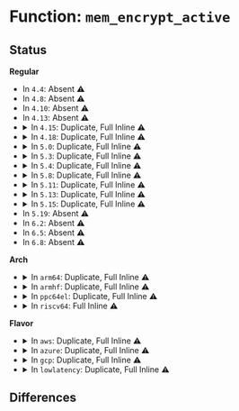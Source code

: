 # Function: <code>mem_encrypt_active</code>

## Status
<b>Regular</b>
<ul>
<li>
In <code>4.4</code>: Absent ⚠️
</li>
<li>
In <code>4.8</code>: Absent ⚠️
</li>
<li>
In <code>4.10</code>: Absent ⚠️
</li>
<li>
In <code>4.13</code>: Absent ⚠️
</li>
<li>
<details>
<summary>In <code>4.15</code>: Duplicate, Full Inline ⚠️</summary>

**Collision:** Static Duplication

**Inline:** Full

**Transformation:** False

**Instances:**

```
In arch/x86/mm/ioremap.c (0)
Location: include/linux/mem_encrypt.h:31
Inline: True
```
```
In arch/x86/mm/pageattr.c (ffffffff810774c2)
Location: include/linux/mem_encrypt.h:31
Inline: True
Inline callers:
  - arch/x86/mm/pageattr.c:__set_memory_enc_dec
```
```
In lib/swiotlb.c (0)
Location: include/linux/mem_encrypt.h:31
Inline: True
```
</details>
</li>
<li>
<details>
<summary>In <code>4.18</code>: Duplicate, Full Inline ⚠️</summary>

**Collision:** Static Duplication

**Inline:** Full

**Transformation:** False

**Instances:**

```
In arch/x86/mm/ioremap.c (ffffffff826ed84d)
Location: include/linux/mem_encrypt.h:31
Inline: True
Inline callers:
  - arch/x86/mm/ioremap.c:early_memremap_pgprot_adjust
```
```
In arch/x86/mm/pageattr.c (ffffffff81079f51)
Location: include/linux/mem_encrypt.h:31
Inline: True
Inline callers:
  - arch/x86/mm/pageattr.c:__set_memory_enc_dec
```
```
In kernel/dma/swiotlb.c (ffffffff8110db82)
Location: include/linux/mem_encrypt.h:31
Inline: True
Inline callers:
  - kernel/dma/swiotlb.c:swiotlb_tbl_map_single
```
</details>
</li>
<li>
<details>
<summary>In <code>5.0</code>: Duplicate, Full Inline ⚠️</summary>

**Collision:** Static Duplication

**Inline:** Full

**Transformation:** False

**Instances:**

```
In arch/x86/kernel/head64.c (ffffffff810003c2)
Location: include/linux/mem_encrypt.h:31
Inline: True
Inline callers:
  - arch/x86/kernel/head64.c:__startup_64
```
```
In arch/x86/mm/ioremap.c (ffffffff828a43df)
Location: include/linux/mem_encrypt.h:31
Inline: True
Inline callers:
  - arch/x86/mm/ioremap.c:early_memremap_pgprot_adjust
```
```
In arch/x86/mm/pageattr.c (ffffffff8108075d)
Location: include/linux/mem_encrypt.h:31
Inline: True
Inline callers:
  - arch/x86/mm/pageattr.c:__set_memory_enc_dec
```
```
In arch/x86/mm/mem_encrypt.c (ffffffff828a6d39)
Location: include/linux/mem_encrypt.h:31
Inline: True
Inline callers:
  - arch/x86/mm/mem_encrypt.c:mem_encrypt_free_decrypted_mem
```
```
In kernel/dma/swiotlb.c (ffffffff811196d2)
Location: include/linux/mem_encrypt.h:31
Inline: True
Inline callers:
  - kernel/dma/swiotlb.c:swiotlb_tbl_map_single
```
</details>
</li>
<li>
<details>
<summary>In <code>5.3</code>: Duplicate, Full Inline ⚠️</summary>

**Collision:** Static Duplication

**Inline:** Full

**Transformation:** False

**Instances:**

```
In arch/x86/kernel/head64.c (ffffffff810003d1)
Location: include/linux/mem_encrypt.h:28
Inline: True
Inline callers:
  - arch/x86/kernel/head64.c:__startup_64
```
```
In arch/x86/mm/ioremap.c (ffffffff828bc8a7)
Location: include/linux/mem_encrypt.h:28
Inline: True
Inline callers:
  - arch/x86/mm/ioremap.c:early_memremap_pgprot_adjust
```
```
In arch/x86/mm/pageattr.c (ffffffff8108424d)
Location: include/linux/mem_encrypt.h:28
Inline: True
Inline callers:
  - arch/x86/mm/pageattr.c:__set_memory_enc_dec
```
```
In arch/x86/mm/mem_encrypt.c (ffffffff828bf3eb)
Location: include/linux/mem_encrypt.h:28
Inline: True
Inline callers:
  - arch/x86/mm/mem_encrypt.c:mem_encrypt_free_decrypted_mem
```
```
In kernel/dma/swiotlb.c (ffffffff81124132)
Location: include/linux/mem_encrypt.h:28
Inline: True
Inline callers:
  - kernel/dma/swiotlb.c:swiotlb_tbl_map_single
```
```
In fs/proc/vmcore.c (ffffffff8136957d)
Location: include/linux/mem_encrypt.h:28
Inline: True
Inline callers:
  - fs/proc/vmcore.c:read_vmcore
  - fs/proc/vmcore.c:elfcorehdr_read_notes
```
</details>
</li>
<li>
<details>
<summary>In <code>5.4</code>: Duplicate, Full Inline ⚠️</summary>

**Collision:** Static Duplication

**Inline:** Full

**Transformation:** False

**Instances:**

```
In arch/x86/kernel/head64.c (ffffffff8100041d)
Location: arch/x86/include/asm/mem_encrypt.h:95
Inline: True
Inline callers:
  - arch/x86/kernel/head64.c:__startup_64
```
```
In arch/x86/mm/ioremap.c (ffffffff828c2d4e)
Location: arch/x86/include/asm/mem_encrypt.h:95
Inline: True
Inline callers:
  - arch/x86/mm/ioremap.c:early_memremap_pgprot_adjust
```
```
In arch/x86/mm/pageattr.c (ffffffff81084f8d)
Location: arch/x86/include/asm/mem_encrypt.h:95
Inline: True
Inline callers:
  - arch/x86/mm/pageattr.c:__set_memory_enc_dec
```
```
In arch/x86/mm/mem_encrypt.c (ffffffff828c5866)
Location: arch/x86/include/asm/mem_encrypt.h:95
Inline: True
Inline callers:
  - arch/x86/mm/mem_encrypt.c:mem_encrypt_free_decrypted_mem
```
```
In kernel/dma/swiotlb.c (ffffffff811300b7)
Location: arch/x86/include/asm/mem_encrypt.h:95
Inline: True
Inline callers:
  - kernel/dma/swiotlb.c:swiotlb_tbl_map_single
```
```
In fs/proc/vmcore.c (ffffffff813817cd)
Location: arch/x86/include/asm/mem_encrypt.h:95
Inline: True
Inline callers:
  - fs/proc/vmcore.c:read_vmcore
  - fs/proc/vmcore.c:elfcorehdr_read_notes
```
```
In drivers/iommu/iommu.c (0)
Location: arch/x86/include/asm/mem_encrypt.h:95
Inline: True
```
</details>
</li>
<li>
<details>
<summary>In <code>5.8</code>: Duplicate, Full Inline ⚠️</summary>

**Collision:** Static Duplication

**Inline:** Full

**Transformation:** False

**Instances:**

```
In arch/x86/kernel/head64.c (ffffffff810005ad)
Location: arch/x86/include/asm/mem_encrypt.h:95
Inline: True
Inline callers:
  - arch/x86/kernel/head64.c:__startup_64
```
```
In arch/x86/mm/ioremap.c (ffffffff81088e85)
Location: arch/x86/include/asm/mem_encrypt.h:95
Inline: True
Inline callers:
  - arch/x86/mm/ioremap.c:phys_mem_access_encrypted
  - arch/x86/mm/ioremap.c:early_memremap_pgprot_adjust
```
```
In arch/x86/mm/pat/set_memory.c (ffffffff8108ebe1)
Location: arch/x86/include/asm/mem_encrypt.h:95
Inline: True
Inline callers:
  - arch/x86/mm/pat/set_memory.c:__set_memory_enc_dec
```
```
In arch/x86/mm/mem_encrypt.c (ffffffff82ce8a5b)
Location: arch/x86/include/asm/mem_encrypt.h:95
Inline: True
Inline callers:
  - arch/x86/mm/mem_encrypt.c:mem_encrypt_free_decrypted_mem
```
```
In kernel/dma/swiotlb.c (ffffffff8113ee8e)
Location: arch/x86/include/asm/mem_encrypt.h:95
Inline: True
Inline callers:
  - kernel/dma/swiotlb.c:swiotlb_tbl_map_single
```
```
In fs/proc/vmcore.c (ffffffff813cbae5)
Location: arch/x86/include/asm/mem_encrypt.h:95
Inline: True
Inline callers:
  - fs/proc/vmcore.c:elfcorehdr_read_notes
```
```
In drivers/iommu/iommu.c (0)
Location: arch/x86/include/asm/mem_encrypt.h:95
Inline: True
```
```
In drivers/iommu/amd/iommu.c (ffffffff81794c9b)
Location: arch/x86/include/asm/mem_encrypt.h:95
Inline: True
Inline callers:
  - drivers/iommu/amd/iommu.c:amd_iommu_def_domain_type
```
</details>
</li>
<li>
<details>
<summary>In <code>5.11</code>: Duplicate, Full Inline ⚠️</summary>

**Collision:** Static Duplication

**Inline:** Full

**Transformation:** False

**Instances:**

```
In arch/x86/kernel/head64.c (ffffffff8100069d)
Location: arch/x86/include/asm/mem_encrypt.h:105
Inline: True
Inline callers:
  - arch/x86/kernel/head64.c:__startup_64
```
```
In arch/x86/mm/ioremap.c (ffffffff810890c5)
Location: arch/x86/include/asm/mem_encrypt.h:105
Inline: True
Inline callers:
  - arch/x86/mm/ioremap.c:phys_mem_access_encrypted
  - arch/x86/mm/ioremap.c:early_memremap_pgprot_adjust
```
```
In arch/x86/mm/pat/set_memory.c (ffffffff8108e9b1)
Location: arch/x86/include/asm/mem_encrypt.h:105
Inline: True
Inline callers:
  - arch/x86/mm/pat/set_memory.c:__set_memory_enc_dec
```
```
In arch/x86/mm/mem_encrypt.c (ffffffff82fd644f)
Location: arch/x86/include/asm/mem_encrypt.h:105
Inline: True
Inline callers:
  - arch/x86/mm/mem_encrypt.c:mem_encrypt_free_decrypted_mem
```
```
In kernel/dma/swiotlb.c (ffffffff8113a531)
Location: arch/x86/include/asm/mem_encrypt.h:105
Inline: True
Inline callers:
  - kernel/dma/swiotlb.c:swiotlb_tbl_map_single
```
```
In fs/proc/vmcore.c (ffffffff813dd775)
Location: arch/x86/include/asm/mem_encrypt.h:105
Inline: True
Inline callers:
  - fs/proc/vmcore.c:elfcorehdr_read_notes
```
```
In drivers/iommu/amd/iommu.c (ffffffff817a3160)
Location: arch/x86/include/asm/mem_encrypt.h:105
Inline: True
Inline callers:
  - drivers/iommu/amd/iommu.c:amd_iommu_def_domain_type
```
```
In drivers/iommu/iommu.c (0)
Location: arch/x86/include/asm/mem_encrypt.h:105
Inline: True
```
</details>
</li>
<li>
<details>
<summary>In <code>5.13</code>: Duplicate, Full Inline ⚠️</summary>

**Collision:** Static Duplication

**Inline:** Full

**Transformation:** False

**Instances:**

```
In arch/x86/kernel/head64.c (ffffffff81000690)
Location: arch/x86/include/asm/mem_encrypt.h:104
Inline: True
Inline callers:
  - arch/x86/kernel/head64.c:__startup_64
```
```
In arch/x86/mm/ioremap.c (ffffffff81089d45)
Location: arch/x86/include/asm/mem_encrypt.h:104
Inline: True
Inline callers:
  - arch/x86/mm/ioremap.c:phys_mem_access_encrypted
  - arch/x86/mm/ioremap.c:early_memremap_pgprot_adjust
```
```
In arch/x86/mm/pat/set_memory.c (ffffffff8108f571)
Location: arch/x86/include/asm/mem_encrypt.h:104
Inline: True
Inline callers:
  - arch/x86/mm/pat/set_memory.c:__set_memory_enc_dec
```
```
In arch/x86/mm/mem_encrypt.c (ffffffff831e0ea7)
Location: arch/x86/include/asm/mem_encrypt.h:104
Inline: True
Inline callers:
  - arch/x86/mm/mem_encrypt.c:mem_encrypt_free_decrypted_mem
```
```
In kernel/dma/swiotlb.c (ffffffff8113ba53)
Location: arch/x86/include/asm/mem_encrypt.h:104
Inline: True
Inline callers:
  - kernel/dma/swiotlb.c:swiotlb_tbl_map_single
```
```
In fs/proc/vmcore.c (ffffffff813e4655)
Location: arch/x86/include/asm/mem_encrypt.h:104
Inline: True
Inline callers:
  - fs/proc/vmcore.c:elfcorehdr_read_notes
```
```
In drivers/iommu/amd/iommu.c (ffffffff81785ee0)
Location: arch/x86/include/asm/mem_encrypt.h:104
Inline: True
Inline callers:
  - drivers/iommu/amd/iommu.c:amd_iommu_def_domain_type
```
```
In drivers/iommu/iommu.c (0)
Location: arch/x86/include/asm/mem_encrypt.h:104
Inline: True
```
</details>
</li>
<li>
<details>
<summary>In <code>5.15</code>: Duplicate, Full Inline ⚠️</summary>

**Collision:** Static Duplication

**Inline:** Full

**Transformation:** False

**Instances:**

```
In arch/x86/kernel/head64.c (ffffffff810007e5)
Location: arch/x86/include/asm/mem_encrypt.h:105
Inline: True
Inline callers:
  - arch/x86/kernel/head64.c:__startup_64
```
```
In arch/x86/mm/ioremap.c (ffffffff81099215)
Location: arch/x86/include/asm/mem_encrypt.h:105
Inline: True
Inline callers:
  - arch/x86/mm/ioremap.c:phys_mem_access_encrypted
  - arch/x86/mm/ioremap.c:early_memremap_pgprot_adjust
```
```
In arch/x86/mm/pat/set_memory.c (ffffffff8109f021)
Location: arch/x86/include/asm/mem_encrypt.h:105
Inline: True
Inline callers:
  - arch/x86/mm/pat/set_memory.c:__set_memory_enc_dec
```
```
In arch/x86/mm/mem_encrypt.c (ffffffff832c45c1)
Location: arch/x86/include/asm/mem_encrypt.h:105
Inline: True
Inline callers:
  - arch/x86/mm/mem_encrypt.c:mem_encrypt_free_decrypted_mem
```
```
In kernel/dma/swiotlb.c (ffffffff8115eb3f)
Location: arch/x86/include/asm/mem_encrypt.h:105
Inline: True
Inline callers:
  - kernel/dma/swiotlb.c:swiotlb_tbl_map_single
```
```
In fs/proc/vmcore.c (ffffffff81436225)
Location: arch/x86/include/asm/mem_encrypt.h:105
Inline: True
Inline callers:
  - fs/proc/vmcore.c:elfcorehdr_read_notes
```
```
In drivers/iommu/amd/iommu.c (ffffffff8180d4ac)
Location: arch/x86/include/asm/mem_encrypt.h:105
Inline: True
Inline callers:
  - drivers/iommu/amd/iommu.c:amd_iommu_def_domain_type
```
```
In drivers/iommu/iommu.c (0)
Location: arch/x86/include/asm/mem_encrypt.h:105
Inline: True
```
</details>
</li>
<li>
In <code>5.19</code>: Absent ⚠️
</li>
<li>
In <code>6.2</code>: Absent ⚠️
</li>
<li>
In <code>6.5</code>: Absent ⚠️
</li>
<li>
In <code>6.8</code>: Absent ⚠️
</li>
</ul>
<b>Arch</b>
<ul>
<li>
<details>
<summary>In <code>arm64</code>: Duplicate, Full Inline ⚠️</summary>

**Collision:** Static Duplication

**Inline:** Full

**Transformation:** False

**Instances:**

```
In kernel/dma/swiotlb.c (0)
Location: include/linux/mem_encrypt.h:21
Inline: True
```
```
In fs/proc/vmcore.c (0)
Location: include/linux/mem_encrypt.h:21
Inline: True
```
```
In drivers/iommu/iommu.c (0)
Location: include/linux/mem_encrypt.h:21
Inline: True
```
</details>
</li>
<li>
<details>
<summary>In <code>armhf</code>: Duplicate, Full Inline ⚠️</summary>

**Collision:** Static Duplication

**Inline:** Full

**Transformation:** False

**Instances:**

```
In fs/proc/vmcore.c (0)
Location: include/linux/mem_encrypt.h:21
Inline: True
```
```
In drivers/iommu/iommu.c (0)
Location: include/linux/mem_encrypt.h:21
Inline: True
```
</details>
</li>
<li>
<details>
<summary>In <code>ppc64el</code>: Duplicate, Full Inline ⚠️</summary>

**Collision:** Static Duplication

**Inline:** Full

**Transformation:** False

**Instances:**

```
In kernel/dma/swiotlb.c (c0000000001f6be4)
Location: arch/powerpc/include/asm/mem_encrypt.h:13
Inline: True
Inline callers:
  - kernel/dma/swiotlb.c:swiotlb_tbl_map_single
```
```
In fs/proc/vmcore.c (c000000000567308)
Location: arch/powerpc/include/asm/mem_encrypt.h:13
Inline: True
Inline callers:
  - fs/proc/vmcore.c:read_vmcore
  - fs/proc/vmcore.c:elfcorehdr_read_notes
```
```
In drivers/iommu/iommu.c (0)
Location: arch/powerpc/include/asm/mem_encrypt.h:13
Inline: True
```
</details>
</li>
<li>
<details>
<summary>In <code>riscv64</code>: Full Inline ⚠️</summary>

**Collision:** Unique Static

**Inline:** Full

**Transformation:** False

**Instances:**

```
In kernel/dma/swiotlb.c (0)
Location: include/linux/mem_encrypt.h:21
Inline: True
```
</details>
</li>
</ul>
<b>Flavor</b>
<ul>
<li>
<details>
<summary>In <code>aws</code>: Duplicate, Full Inline ⚠️</summary>

**Collision:** Static Duplication

**Inline:** Full

**Transformation:** False

**Instances:**

```
In arch/x86/kernel/head64.c (ffffffff8100041d)
Location: arch/x86/include/asm/mem_encrypt.h:95
Inline: True
Inline callers:
  - arch/x86/kernel/head64.c:__startup_64
```
```
In arch/x86/mm/ioremap.c (ffffffff828add24)
Location: arch/x86/include/asm/mem_encrypt.h:95
Inline: True
Inline callers:
  - arch/x86/mm/ioremap.c:early_memremap_pgprot_adjust
```
```
In arch/x86/mm/pageattr.c (ffffffff81083f8d)
Location: arch/x86/include/asm/mem_encrypt.h:95
Inline: True
Inline callers:
  - arch/x86/mm/pageattr.c:__set_memory_enc_dec
```
```
In arch/x86/mm/mem_encrypt.c (ffffffff828b07fe)
Location: arch/x86/include/asm/mem_encrypt.h:95
Inline: True
Inline callers:
  - arch/x86/mm/mem_encrypt.c:mem_encrypt_free_decrypted_mem
```
```
In kernel/dma/swiotlb.c (ffffffff81128867)
Location: arch/x86/include/asm/mem_encrypt.h:95
Inline: True
Inline callers:
  - kernel/dma/swiotlb.c:swiotlb_tbl_map_single
```
```
In fs/proc/vmcore.c (ffffffff81379dad)
Location: arch/x86/include/asm/mem_encrypt.h:95
Inline: True
Inline callers:
  - fs/proc/vmcore.c:read_vmcore
  - fs/proc/vmcore.c:elfcorehdr_read_notes
```
```
In drivers/iommu/iommu.c (0)
Location: arch/x86/include/asm/mem_encrypt.h:95
Inline: True
```
</details>
</li>
<li>
<details>
<summary>In <code>azure</code>: Duplicate, Full Inline ⚠️</summary>

**Collision:** Static Duplication

**Inline:** Full

**Transformation:** False

**Instances:**

```
In arch/x86/kernel/head64.c (ffffffff8100041d)
Location: arch/x86/include/asm/mem_encrypt.h:95
Inline: True
Inline callers:
  - arch/x86/kernel/head64.c:__startup_64
```
```
In arch/x86/mm/ioremap.c (ffffffff828a5f97)
Location: arch/x86/include/asm/mem_encrypt.h:95
Inline: True
Inline callers:
  - arch/x86/mm/ioremap.c:early_memremap_pgprot_adjust
```
```
In arch/x86/mm/pageattr.c (ffffffff81072bdd)
Location: arch/x86/include/asm/mem_encrypt.h:95
Inline: True
Inline callers:
  - arch/x86/mm/pageattr.c:__set_memory_enc_dec
```
```
In arch/x86/mm/mem_encrypt.c (ffffffff828a8983)
Location: arch/x86/include/asm/mem_encrypt.h:95
Inline: True
Inline callers:
  - arch/x86/mm/mem_encrypt.c:mem_encrypt_free_decrypted_mem
```
```
In kernel/dma/swiotlb.c (ffffffff8111b0f7)
Location: arch/x86/include/asm/mem_encrypt.h:95
Inline: True
Inline callers:
  - kernel/dma/swiotlb.c:swiotlb_tbl_map_single
```
```
In fs/proc/vmcore.c (ffffffff8136a87d)
Location: arch/x86/include/asm/mem_encrypt.h:95
Inline: True
Inline callers:
  - fs/proc/vmcore.c:read_vmcore
  - fs/proc/vmcore.c:elfcorehdr_read_notes
```
```
In drivers/iommu/iommu.c (0)
Location: arch/x86/include/asm/mem_encrypt.h:95
Inline: True
```
</details>
</li>
<li>
<details>
<summary>In <code>gcp</code>: Duplicate, Full Inline ⚠️</summary>

**Collision:** Static Duplication

**Inline:** Full

**Transformation:** False

**Instances:**

```
In arch/x86/kernel/head64.c (ffffffff8100041d)
Location: arch/x86/include/asm/mem_encrypt.h:95
Inline: True
Inline callers:
  - arch/x86/kernel/head64.c:__startup_64
```
```
In arch/x86/mm/ioremap.c (ffffffff828c0c23)
Location: arch/x86/include/asm/mem_encrypt.h:95
Inline: True
Inline callers:
  - arch/x86/mm/ioremap.c:early_memremap_pgprot_adjust
```
```
In arch/x86/mm/pageattr.c (ffffffff81083f3d)
Location: arch/x86/include/asm/mem_encrypt.h:95
Inline: True
Inline callers:
  - arch/x86/mm/pageattr.c:__set_memory_enc_dec
```
```
In arch/x86/mm/mem_encrypt.c (ffffffff828c36fd)
Location: arch/x86/include/asm/mem_encrypt.h:95
Inline: True
Inline callers:
  - arch/x86/mm/mem_encrypt.c:mem_encrypt_free_decrypted_mem
```
```
In kernel/dma/swiotlb.c (ffffffff81126587)
Location: arch/x86/include/asm/mem_encrypt.h:95
Inline: True
Inline callers:
  - kernel/dma/swiotlb.c:swiotlb_tbl_map_single
```
```
In fs/proc/vmcore.c (ffffffff8137787d)
Location: arch/x86/include/asm/mem_encrypt.h:95
Inline: True
Inline callers:
  - fs/proc/vmcore.c:read_vmcore
  - fs/proc/vmcore.c:elfcorehdr_read_notes
```
```
In drivers/iommu/iommu.c (0)
Location: arch/x86/include/asm/mem_encrypt.h:95
Inline: True
```
</details>
</li>
<li>
<details>
<summary>In <code>lowlatency</code>: Duplicate, Full Inline ⚠️</summary>

**Collision:** Static Duplication

**Inline:** Full

**Transformation:** False

**Instances:**

```
In arch/x86/kernel/head64.c (ffffffff8100041d)
Location: arch/x86/include/asm/mem_encrypt.h:95
Inline: True
Inline callers:
  - arch/x86/kernel/head64.c:__startup_64
```
```
In arch/x86/mm/ioremap.c (ffffffff828c3d6e)
Location: arch/x86/include/asm/mem_encrypt.h:95
Inline: True
Inline callers:
  - arch/x86/mm/ioremap.c:early_memremap_pgprot_adjust
```
```
In arch/x86/mm/pageattr.c (ffffffff8108607d)
Location: arch/x86/include/asm/mem_encrypt.h:95
Inline: True
Inline callers:
  - arch/x86/mm/pageattr.c:__set_memory_enc_dec
```
```
In arch/x86/mm/mem_encrypt.c (ffffffff828c68a3)
Location: arch/x86/include/asm/mem_encrypt.h:95
Inline: True
Inline callers:
  - arch/x86/mm/mem_encrypt.c:mem_encrypt_free_decrypted_mem
```
```
In kernel/dma/swiotlb.c (ffffffff81132bc7)
Location: arch/x86/include/asm/mem_encrypt.h:95
Inline: True
Inline callers:
  - kernel/dma/swiotlb.c:swiotlb_tbl_map_single
```
```
In fs/proc/vmcore.c (ffffffff8138b32d)
Location: arch/x86/include/asm/mem_encrypt.h:95
Inline: True
Inline callers:
  - fs/proc/vmcore.c:read_vmcore
  - fs/proc/vmcore.c:elfcorehdr_read_notes
```
```
In drivers/iommu/iommu.c (0)
Location: arch/x86/include/asm/mem_encrypt.h:95
Inline: True
```
</details>
</li>
</ul>

## Differences
